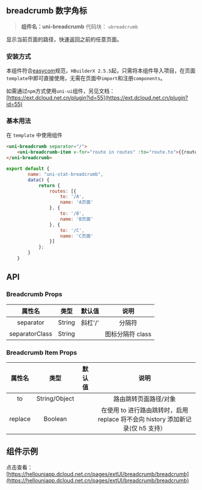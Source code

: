 
## breadcrumb 数字角标
> **组件名：uni-breadcrumb**
> 代码块： `ubreadcrumb`

显示当前页面的路径，快速返回之前的任意页面。

### 安装方式

本组件符合[easycom](https://uniapp.dcloud.io/collocation/pages?id=easycom)规范，`HBuilderX 2.5.5`起，只需将本组件导入项目，在页面`template`中即可直接使用，无需在页面中`import`和注册`components`。

如需通过`npm`方式使用`uni-ui`组件，另见文档：[https://ext.dcloud.net.cn/plugin?id=55](https://ext.dcloud.net.cn/plugin?id=55)

### 基本用法

在 ``template`` 中使用组件

```html
<uni-breadcrumb separator="/">
	<uni-breadcrumb-item v-for="route in routes" :to="route.to">{{route.name}}</uni-breadcrumb-item>
</uni-breadcrumb>
```

```js
export default {
		name: "uni-stat-breadcrumb",
		data() {
			return {
				routes: [{
					to: '/A',
					name: 'A页面'
				}, {
					to: '/B',
					name: 'B页面'
				}, {
					to: '/C',
					name: 'C页面'
				}]
			};
		}
	}
```


## API

### Breadcrumb Props

|属性名			|类型	|默认值	|说明				|
|:-:			|:-:	|:-:	|:-:				|
|separator		|String	|斜杠'/'|分隔符				|
|separatorClass	|String	|		|图标分隔符 class	|

### Breadcrumb Item Props

|属性名	|类型			|默认值	|说明																			|
|:-:	|:-:			|:-:	|:-:																			|
|to		|String/Object	|		|路由跳转页面路径/对象															|
|replace|Boolean		|		|在使用 to 进行路由跳转时，启用 replace 将不会向 history 添加新记录(仅 h5 支持）|




## 组件示例

点击查看：[https://hellouniapp.dcloud.net.cn/pages/extUI/breadcrumb/breadcrumb](https://hellouniapp.dcloud.net.cn/pages/extUI/breadcrumb/breadcrumb)